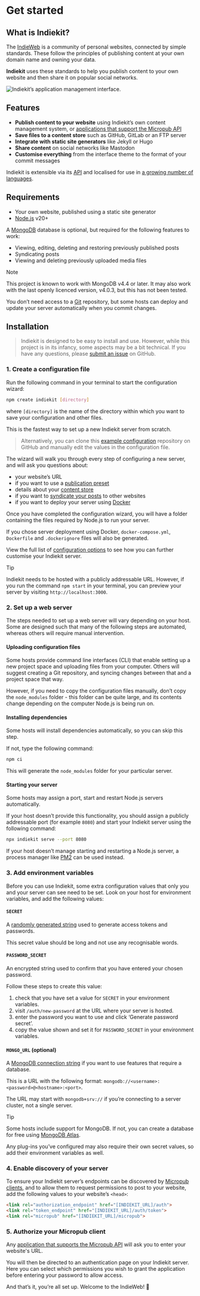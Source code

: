 # Get started

## What is Indiekit?

The [IndieWeb](https://indieweb.org) is a community of personal websites, connected by simple standards. These follow the principles of publishing content at your own domain name and owning your data.

**Indiekit** uses these standards to help you publish content to your own website and then share it on popular social networks.

<picture>
  <source srcset="/interface-dark.png" media="(prefers-color-scheme: dark)">
  <img src="/interface-light.png" alt="Indiekit’s application management interface.">
</picture>

## Features

- **Publish content to your website** using Indiekit’s own content management system, or [applications that support the Micropub API](clients.md)
- **Save files to a content store** such as GitHub, GitLab or an FTP server
- **Integrate with static site generators** like Jekyll or Hugo
- **Share content** on social networks like Mastodon
- **Customise everything** from the interface theme to the format of your commit messages

Indiekit is extensible via its [API](api/index.md) and localised for use in [a growing number of languages](configuration/localisation.md).

## Requirements

- Your own website, published using a static site generator
- [Node.js](https://nodejs.org) v20+

A [MongoDB](https://www.mongodb.com) database is optional, but required for the following features to work:

- Viewing, editing, deleting and restoring previously published posts
- Syndicating posts
- Viewing and deleting previously uploaded media files

> [!NOTE]
> This project is known to work with MongoDB v4.4 or later. It may also work with the last openly licenced version, v4.0.3, but this has not been tested.

You don’t need access to a [Git](https://git-scm.com) repository, but some hosts can deploy and update your server automatically when you commit changes.

## Installation

> Indiekit is designed to be easy to install and use. However, while this project is in its infancy, some aspects may be a bit technical. If you have any questions, please [submit an issue](https://github.com/getindiekit/indiekit/issues) on GitHub.

### 1. Create a configuration file

Run the following command in your terminal to start the configuration wizard:

```sh
npm create indiekit [directory]
```

where `[directory]` is the name of the directory within which you want to save your configuration and other files.

This is the fastest way to set up a new Indiekit server from scratch.

> Alternatively, you can clone this [example configuration](https://github.com/getindiekit/example-config) repository on GitHub and manually edit the values in the configuration file.

The wizard will walk you through every step of configuring a new server, and will ask you questions about:

- your website’s URL
- if you want to use a [publication preset](concepts.md#publication-preset)
- details about your [content store](concepts.md#content-store)
- if you want to [syndicate your posts](concepts.md#syndication) to other websites
- if you want to deploy your server using [Docker](https://www.docker.com)

Once you have completed the configuration wizard, you will have a folder containing the files required by Node.js to run your server.

If you chose server deployment using Docker, `docker-compose.yml`, `Dockerfile` and `.dockerignore` files will also be generated.

View the full list of [configuration options](configuration/index.md) to see how you can further customise your Indiekit server.

> [!TIP]
> Indiekit needs to be hosted with a publicly addressable URL. However, if you run the command `npm start` in your terminal, you can preview your server by visiting `http://localhost:3000`.

### 2. Set up a web server

The steps needed to set up a web server will vary depending on your host. Some are designed such that many of the following steps are automated, whereas others will require manual intervention.

#### Uploading configuration files

Some hosts provide command line interfaces (CLI) that enable setting up a new project space and uploading files from your computer. Others will suggest creating a Git repository, and syncing changes between that and a project space that way.

However, if you need to copy the configuration files manually, don’t copy the `node_modules` folder - this folder can be quite large, and its contents change depending on the computer Node.js is being run on.

#### Installing dependencies

Some hosts will install dependencies automatically, so you can skip this step.

If not, type the following command:

```sh
npm ci
```

This will generate the `node_modules` folder for your particular server.

#### Starting your server

Some hosts may assign a port, start and restart Node.js servers automatically.

If your host doesn’t provide this functionality, you should assign a publicly addressable port (for example `8080`) and start your Indiekit server using the following command:

```sh
npx indiekit serve --port 8080
```

If your host doesn’t manage starting and restarting a Node.js server, a process manager like [PM2](https://pm2.keymetrics.io) can be used instead.

### 3. Add environment variables

Before you can use Indiekit, some extra configuration values that only you and your server can see need to be set. Look on your host for environment variables, and add the following values:

#### `SECRET`

A [randomly generated string](https://generate-random.org/string-generator) used to generate access tokens and passwords.

This secret value should be long and not use any recognisable words.

#### `PASSWORD_SECRET`

An encrypted string used to confirm that you have entered your chosen password.

Follow these steps to create this value:

1. check that you have set a value for `SECRET` in your environment variables.
2. visit `/auth/new-password` at the URL where your server is hosted.
3. enter the password you want to use and click ‘Generate password secret’.
4. copy the value shown and set it for `PASSWORD_SECRET` in your environment variables.

#### `MONGO_URL` (optional)

A [MongoDB connection string](https://www.mongodb.com/docs/manual/reference/connection-string/) if you want to use features that require a database.

This is a URL with the following format: `mongodb://<username>:<password>@<hostname>:<port>`.

The URL may start with `mongodb+srv://` if you’re connecting to a server cluster, not a single server.

> [!TIP]
> Some hosts include support for MongoDB. If not, you can create a database for free using [MongoDB Atlas](https://www.mongodb.com/atlas).

Any plug-ins you’ve configured may also require their own secret values, so add their environment variables as well.

### 4. Enable discovery of your server

To ensure your Indiekit server’s endpoints can be discovered by [Micropub clients](clients.md), and to allow them to request permissions to post to your website, add the following values to your website’s `<head>`:

```html
<link rel="authorization_endpoint" href="[INDIEKIT_URL]/auth">
<link rel="token_endpoint" href="[INDIEKIT_URL]/auth/token">
<link rel="micropub" href="[INDIEKIT_URL]/micropub">
```

### 5. Authorize your Micropub client

Any [application that supports the Micropub API](clients.md) will ask you to enter your website's URL.

You will then be directed to an authentication page on your Indiekit server. Here you can select which permissions you wish to grant the application before entering your password to allow access.

And that’s it, you’re all set up. Welcome to the IndieWeb! :tada:
